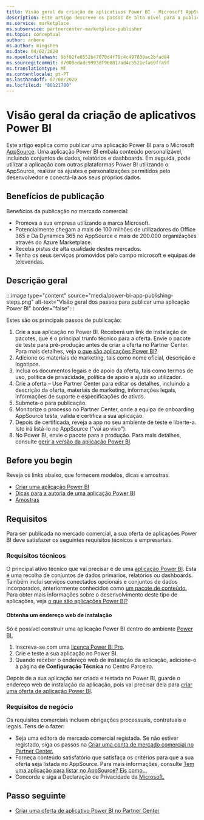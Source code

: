 ```yaml
---
title: Visão geral da criação de aplicativos Power BI - Microsoft AppSource
description: Este artigo descreve os passos de alto nível para a publicação de uma aplicação Power BI para o Microsoft AppSource. Os requisitos técnicos e empresariais que a sua aplicação Power BI deve cumprir para ser publicado no mercado comercial também são fornecidos.
ms.service: marketplace
ms.subservice: partnercenter-marketplace-publisher
ms.topic: conceptual
author: anbene
ms.author: mingshen
ms.date: 04/02/2020
ms.openlocfilehash: 9bf02fe6552b47070d4f79c4c497830ac2bfad84
ms.sourcegitcommit: d7008edadc9993df960817ad4c5521efa69ffa9f
ms.translationtype: MT
ms.contentlocale: pt-PT
ms.lasthandoff: 07/08/2020
ms.locfileid: "86121780"
---
```

# <a name="power-bi-app-creation-overview"></a>Visão geral da criação de aplicativos Power BI

Este artigo explica como publicar uma aplicação Power BI para o Microsoft [AppSource](https://appsource.microsoft.com/). Uma aplicação Power BI embala conteúdo personalizável, incluindo conjuntos de dados, relatórios e dashboards. Em seguida, pode utilizar a aplicação com outras plataformas Power BI utilizando o AppSource, realizar os ajustes e personalizações permitidos pelo desenvolvedor e conectá-la aos seus próprios dados.

## <a name="publishing-benefits"></a>Benefícios de publicação

Benefícios da publicação no mercado comercial:

- Promova a sua empresa utilizando a marca Microsoft.
- Potencialmente chegam a mais de 100 milhões de utilizadores do Office 365 e Da Dynamics 365 no AppSource e mais de 200.000 organizações através do Azure Marketplace.
- Receba pistas de alta qualidade destes mercados.
- Tenha os seus serviços promovidos pelo campo microsoft e equipas de televendas.

## <a name="overview"></a>Descrição geral

:::image type="content" source="media/power-bi-app-publishing-steps.png" alt-text="Visão geral dos passos para publicar uma aplicação Power BI" border="false":::

Estes são os principais passos de publicação:

1. Crie a sua aplicação no Power BI. Receberá um link de instalação de pacotes, que é o principal trunfo técnico para a oferta. Envie o pacote de teste para pré-produção antes de criar a oferta no Partner Center. Para mais detalhes, veja [o que são aplicações Power BI?](https://docs.microsoft.com/power-bi/service-template-apps-overview)
2. Adicione os materiais de marketing, tais como nome oficial, descrição e logotipos.
3. Inclua os documentos legais e de apoio da oferta, tais como termos de uso, política de privacidade, política de apoio e ajuda ao utilizador.
4. Crie a oferta – Use Partner Center para editar os detalhes, incluindo a descrição da oferta, materiais de marketing, informações legais, informações de suporte e especificações de ativos.
5. Submeta-o para publicação.
6. Monitorize o processo no Partner Center, onde a equipa de onboarding AppSource testa, valida e certifica a sua aplicação.
7. Depois de certificada, reveja a app no seu ambiente de teste e liberte-a. Isto irá listá-lo no AppSource ("vai ao vivo").
8. No Power BI, envie o pacote para a produção. Para mais detalhes, consulte [gerir a versão da aplicação Power BI](https://docs.microsoft.com/power-bi/service-template-apps-create#manage-the-template-app-release).

## <a name="before-you-begin"></a>Before you begin

Reveja os links abaixo, que fornecem modelos, dicas e amostras.

- [Criar uma aplicação Power BI](https://docs.microsoft.com/power-bi/service-template-apps-create)
- [Dicas para a autoria de uma aplicação Power BI](https://docs.microsoft.com/power-bi/service-template-apps-tips)
- [Amostras](https://docs.microsoft.com/power-bi/service-template-apps-samples)

## <a name="requirements"></a>Requisitos

Para ser publicada no mercado comercial, a sua oferta de aplicações Power BI deve satisfazer os seguintes requisitos técnicos e empresariais.

### <a name="technical-requirements"></a>Requisitos técnicos

O principal ativo técnico que vai precisar é de uma [aplicação Power BI](https://go.microsoft.com/fwlink/?linkid=2028636). Esta é uma recolha de conjuntos de dados primários, relatórios ou dashboards. Também inclui serviços conectados opcionais e conjuntos de dados incorporados, anteriormente conhecidos como [um pacote de conteúdo.](https://docs.microsoft.com/power-bi/service-organizational-content-pack-introduction) Para obter mais informações sobre o desenvolvimento deste tipo de aplicações, veja [o que são aplicações Power BI?](https://go.microsoft.com/fwlink/?linkid=2028636)

#### <a name="get-an-installation-web-address"></a>Obtenha um endereço web de instalação

Só é possível construir uma aplicação Power BI dentro do ambiente [Power BI.](https://powerbi.microsoft.com/)

1. Inscreva-se com uma [licença Power BI Pro](https://docs.microsoft.com/power-bi/service-admin-purchasing-power-bi-pro).
2. Crie e teste a sua aplicação no Power BI.
3. Quando receber o endereço web de instalação da aplicação, adicione-o à página **de Configuração Técnica** no Centro Parceiro.

Depois de a sua aplicação ser criada e testada no Power BI, guarde o endereço web de instalação da aplicação, pois vai precisar dela para [criar uma oferta de aplicação Power BI](create-power-bi-app-offer.md).

### <a name="business-requirements"></a>Requisitos de negócio

Os requisitos comerciais incluem obrigações processuais, contratuais e legais. Tens de o fazer:

- Seja uma editora de mercado comercial registada. Se não estiver registado, siga os passos na [Criar uma conta de mercado comercial no Partner Center.](create-account.md)
- Forneça conteúdo satisfatório que satisfaça os critérios para que a sua oferta seja listada no AppSource. Para mais informações, consulte [Tem uma aplicação para listar no AppSource? Eis como...](https://appsource.microsoft.com/blogs/have-an-app-to-list-on-appsource-here-s-how)
- Concorde e siga a Declaração de Privacidade da [Microsoft.](https://privacy.microsoft.com/privacystatement)

## <a name="next-step"></a>Passo seguinte

- [Criar uma oferta de aplicativo Power BI no Partner Center](create-power-bi-app-offer.md)

